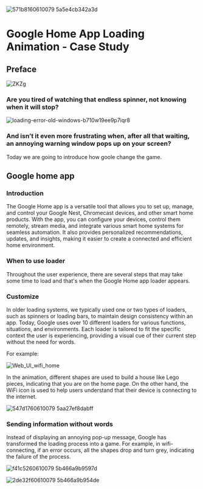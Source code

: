 ![571b8160610079 5a5e4cb342a3d](https://github.com/CAFECA-IO/KnowledgeManagement/assets/98379087/4f4a0503-7956-47b1-95ec-46ab04b04db8)

# Google Home App Loading Animation - Case Study


## Preface

![ZKZg](https://github.com/CAFECA-IO/KnowledgeManagement/assets/98379087/1d98a8c6-d6d5-49af-ba9a-0ed76a9aec3e)

### Are you tired of watching that endless spinner, not knowing when it will stop? 

![loading-error-old-windows-b710w19ee9p7iqr8](https://github.com/CAFECA-IO/KnowledgeManagement/assets/98379087/083edc19-c6f0-4fe9-af48-ee62567a51cc)

### And isn’t it even more frustrating when, after all that waiting, an annoying warning window pops up on your screen?

Today we are going to introduce how goole change the game.


## Google home app

### Introduction

The Google Home app is a versatile tool that allows you to set up, manage, and control your Google Nest, Chromecast devices, and other smart home products. With the app, you can configure your devices, control them remotely, stream media, and integrate various smart home systems for seamless automation. It also provides personalized recommendations, updates, and insights, making it easier to create a connected and efficient home environment.

### When to use loader

Throughout the user experience, there are several steps that may take some time to load and that's when the Google Home app loader appears.

### Customize

In older loading systems, we typically used one or two types of loaders, such as spinners or loading bars, to maintain design consistency within an app.
Today, Google uses over 10 different loaders for various functions, situations, and environments. Each loader is tailored to fit the specific context the user is experiencing, providing a visual cue of their current step without the need for words.

For example:

![Web_UI_wifi_home](https://github.com/CAFECA-IO/KnowledgeManagement/assets/98379087/410b744f-858a-4736-a74d-d258f333b184)

In the animation, different shapes are used to build a house like Lego pieces, indicating that you are on the home page. On the other hand, the WiFi icon is used to help users understand that their device is connecting to the internet.

![547d1760610079 5aa27ef8dabff](https://github.com/CAFECA-IO/KnowledgeManagement/assets/98379087/b5823195-dc61-4a69-9996-1cb1aec44f76)



### Sending information without words

Instead of displaying an annoying pop-up message, Google has transformed the loading process into a game. For example, in wifi-connecting, if an error occurs, all the shapes drop and turn grey, indicating the failure of the process.

![f41c5260610079 5b466a9b9597d](https://github.com/CAFECA-IO/KnowledgeManagement/assets/98379087/03e33c10-c8c7-4f13-a61b-5f58264e9b7e)


![2de32f60610079 5b466a9b954de](https://github.com/CAFECA-IO/KnowledgeManagement/assets/98379087/898b2139-64b5-4f92-b336-36fbae0ac530)




